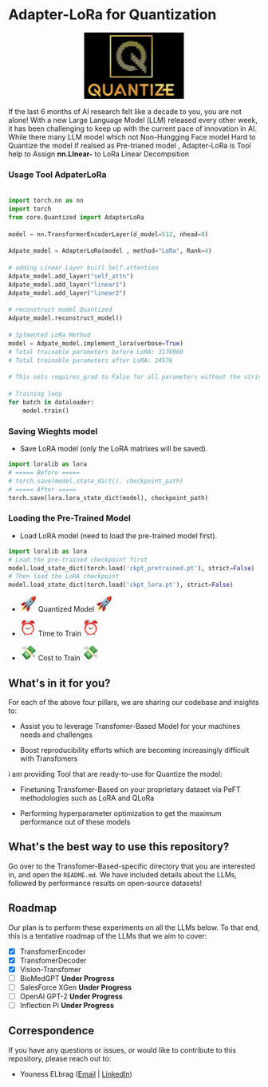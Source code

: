 # Adapter-LoRa for Quantization  

<div align="center">
  <img src="assets/LoRa.png" alt="Nano-AutoGrad Logo" width="200">
</div>


If the last 6 months of AI research felt like a decade to you, you are not alone! With a new Large Language Model (LLM) released every other week, it has been challenging to keep up with the current pace of innovation in AI. While there many LLM model which not Non-Hungging Face model Hard to Quantize the model if realsed as Pre-trianed model , Adapter-LoRa is Tool help to Assign **nn.LInear-** to LoRa Linear Decompsition 


### Usage Tool AdpaterLoRa

```python

import torch.nn as nn
import torch
from core.Quantized import AdapterLoRa

model = nn.TransformerEncoderLayer(d_model=512, nhead=8)

Adpate_model = AdapterLoRa(model , method="LoRa", Rank=4)

# adding Linear Layer buitl Self.attention 
Adpate_model.add_layer("self_attn") 
Adpate_model.add_layer("linear1")
Adpate_model.add_layer("linear2")

# reconstruct model Quantized 
Adpate_model.reconstruct_model()

# Iplmented LoRa Method
model = Adpate_model.implement_lora(verbose=True)
# Total trainable parameters before LoRA: 3176960
# Total trainable parameters after LoRA: 24576

# This sets requires_grad to False for all parameters without the string "lora_" in their names

# Training loop
for batch in dataloader:
    model.train()
```
### Saving Wieghts model 

* Save LoRA model (only the LoRA matrixes will be saved).

```python
import loralib as lora 
# ===== Before =====
# torch.save(model.state_dict(), checkpoint_path)
# ===== After =====
torch.save(lora.lora_state_dict(model), checkpoint_path)
```

### Loading the Pre-Trained Model 

* Load LoRA model (need to load the pre-trained model first).

```python
import loralib as lora 
# Load the pre-trained checkpoint first
model.load_state_dict(torch.load('ckpt_pretrained.pt'), strict=False)
# Then load the LoRA checkpoint
model.load_state_dict(torch.load('ckpt_lora.pt'), strict=False)
```


- <img src="assets/rocket.gif" width="32" height="32"/> Quantized Model <img src="assets/rocket.gif" width="32" height="32"/>

- <img src="assets/time.gif" width="32" height="32"/> Time to Train <img src="assets/time.gif" width="32" height="32"/>

- <img src="assets/money.gif" width="32" height="32"/> Cost to Train <img src="assets/money.gif" width="32" height="32"/>


## What's in it for you?

For each of the above four pillars, we are sharing our codebase and insights to:
- Assist you to leverage Transfomer-Based Model for your machines needs and challenges

- Boost reproducibility efforts which are becoming increasingly difficult with Transfomers 

i am providing Tool that are ready-to-use for Quantize the model:

- Finetuning Transfomer-Based on your proprietary dataset via PeFT methodologies such as LoRA and QLoRa

- Performing hyperparameter optimization to get the maximum performance out of these models

## What's the best way to use this repository?

Go over to the Transfomer-Based-specific directory that you are interested in, and open the ```README.md```. We have included details about the LLMs, followed by performance results on open-source datasets!

## Roadmap

Our plan is to perform these experiments on all the LLMs below. To that end, this is a tentative roadmap of the LLMs that we aim to cover:

- [x] TransfomerEncoder
- [x] TransfomerDecoder
- [x] Vision-Transfomer
- [ ] BioMedGPT **Under Progress**
- [ ] SalesForce XGen **Under Progress**
- [ ] OpenAI GPT-2 **Under Progress**
- [ ] Inflection Pi **Under Progress**

## Correspondence

If you have any questions or issues, or would like to contribute to this repository, please reach out to:

- Youness ELbrag ([Email](younsselbrag@gmail.com) | [LinkedIn](https://www.linkedin.com/in/youness-el-brag-b13628203/))


